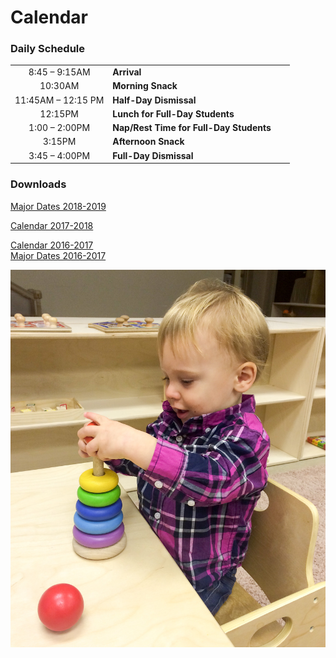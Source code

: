 # Calendar

### Daily Schedule 
    
<table class="schedule">
<tr>
<td width="35%" align="center">8:45 – 9:15AM</td><td width="65%"><b>Arrival</b></td></tr>
<tr><td align="center">10:30AM</td><td><b>Morning Snack</b></td></tr>
<tr><td align="center">11:45AM &ndash; 12:15 PM</td><td><b>Half-Day Dismissal</b></td></tr>
<tr><td align="center">12:15PM</td><td><b>Lunch for Full-Day Students</b></td></tr>
<tr><td align="center">1:00 &ndash; 2:00PM</td><td><b>Nap/Rest Time for Full-Day Students</b></td></tr>
<tr><td align="center">3:15PM</td><td><b>Afternoon Snack</b></td></tr>
<tr><td align="center">3:45 &ndash; 4:00PM</td><td><b>Full-Day Dismissal</b></td></tr>
</table>

<!--Embed Google Calendar goes here-->
    
### Downloads

[Major Dates 2018-2019](/docs/majordates2018-2019.pdf)  

[Calendar 2017-2018](/docs/calendar2017.pdf)  

[Calendar 2016-2017](/docs/calendar2016-2017.pdf)  
[Major Dates 2016-2017](/docs/majordates2016-2017.pdf)  

<img class="mainpic" src="/images/IMG_4016.jpg">